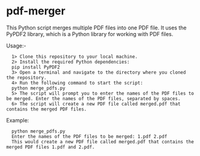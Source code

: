 # pdf-merger
This Python script merges multiple PDF files into one PDF file. It uses the PyPDF2 library, which is a Python library for working with PDF files.

Usage:- 




      1> Clone this repository to your local machine.
      2> Install the required Python dependencies:
      pip install PyPDF2
      3> Open a terminal and navigate to the directory where you cloned the repository.
      4> Run the following command to start the script:
      python merge_pdfs.py
      5> The script will prompt you to enter the names of the PDF files to be merged. Enter the names of the PDF files, separated by spaces.
      6> The script will create a new PDF file called merged.pdf that contains the merged PDF files.




      
Example:



      python merge_pdfs.py
      Enter the names of the PDF files to be merged: 1.pdf 2.pdf 
      This would create a new PDF file called merged.pdf that contains the merged PDF files 1.pdf and 2.pdf.
